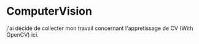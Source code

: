 # ComputerVision
j'ai décidé de collecter mon travail concernant l'appretissage de CV (With OpenCV) ici.
